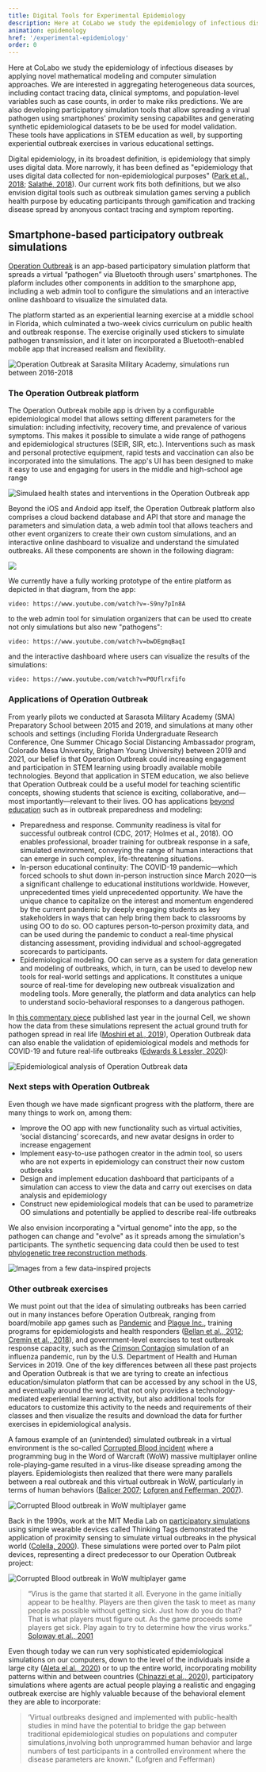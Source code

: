 ```yaml
---
title: Digital Tools for Experimental Epidemiology
description: Here at CoLabo we study the epidemiology of infectious diseases by applying novel mathematical modeling and computer simulation approaches. We are interested in aggregating heterogeneous data sources, including contact tracing data, clinical symptoms, and population-level variables such as case counts, in order to make riks predictions. We are also developing participatory simulation tools that allow spreading a virual pathogen using smartphones' proximity sensing capabilites and generating synthetic epidemiological datasets to be be used for model validation. These tools have applications in STEM education as well, by supporting experiential outbreak exercises in various educational settings.
animation: epidemology
href: '/experimental-epidemiology'
order: 0
---
```


Here at CoLabo we study the epidemiology of infectious diseases by applying novel mathematical modeling and computer simulation approaches. We are interested in aggregating heterogeneous data sources, including contact tracing data, clinical symptoms, and population-level variables such as case counts, in order to make riks predictions. We are also developing participatory simulation tools that allow spreading a virual pathogen using smartphones' proximity sensing capabilites and generating synthetic epidemiological datasets to be be used for model validation. These tools have applications in STEM education as well, by supporting experiential outbreak exercises in various educational settings.

<!--more-->

Digital epidemiology, in its broadest definition, is epidemiology that simply uses digital data. More narrowly, it has been defined as "epidemiology that uses digital data collected for non-epidemiological purposes" ([Park et al., 2018](https://www.ncbi.nlm.nih.gov/pmc/articles/PMC6230537/); [Salathé, 2018](https://www.ncbi.nlm.nih.gov/pmc/articles/PMC5754279/)). Our current work fits both definitions, but we also envision digital tools such as outbreak simulation games serving a publich health purpose by educating participants through gamification and tracking disease spread by anonyous contact tracing and symptom reporting.

## Smartphone-based participatory outbreak simulations

[Operation Outbreak](https://operationoutbreak.org/) is an app-based participatory simulation platform that spreads a virtual “pathogen” via Bluetooth through users' smartphones. The plaform includes other components in addition to the smarphone app, including a web admin tool to configure the simulations and an interactive online dashboard to visualize the simulated data.

The platform started as an experiential learning exercise at a middle school in Florida, which culminated a two-week civics curriculum on public health and outbreak response. The exercise originally used stickers to simulate pathogen transmission, and it later on incorporated a Bluetooth-enabled mobile app that increased realism and flexibility.

![Operation Outbreak at Sarasita Military Academy, simulations run between 2016-2018](./oo-sma-cover.jpeg)

### The Operation Outbreak platform

The Operation Outbreak mobile app is driven by a configurable epidemiological model that allows setting different parameters for the simulation: including infectivity, recovery time, and prevalence of various symptoms. This makes it possible to simulate a wide range of pathogens and epidemiological structures (SEIR, SIR, etc.). Interventions such as mask and personal protective equipment, rapid tests and vaccination can also be incorporated into the simulations. The app's UI has been designed to make it easy to use and engaging for users in the middle and high-school age range

![Simulaed health states and interventions in the Operation Outbreak app](./oo-app-diagram.jpeg)

Beyond the iOS and Andoid app itself, the Operation Outbreak platform also comprises a cloud backend database and API that store and manage the parameters and simulation data, a web admin tool that allows teachers and other event organizers to create their own custom simulations, and an interactive online dashboard to visualize and understand the simulated outbreaks. All these components are shown in the following diagram:

![](./oo-platform.jpeg)

We currently have a fully working prototype of the entire platform as depicted in that diagram, from the app:

`video: https://www.youtube.com/watch?v=-S9ny7pIn8A`

to the web admin tool for simulation organizers that can be used tto create not only simulations but also new "pathogens":

`video: https://www.youtube.com/watch?v=bwDEgmqBaqI`

and the interactive dashboard where users can visualize the results of the simulations:

`video: https://www.youtube.com/watch?v=P0Uflrxfifo`

### Applications of Operation Outbreak

From yearly pilots we conducted at Sarasota Military Academy (SMA) Preparatory School between 2015 and 2019, and simulations at many other schools and settings (including Florida Undergraduate Research Conference, One Summer Chicago Social Distancing Ambassador program, Colorado Mesa University, Brigham Young University) between 2019 and 2021, our belief is that Operation Outbreak could increasing engagement and participation in STEM learning using broadly available mobile technologies. Beyond that application in STEM education, we also believe that Operation Outbreak could be a useful model for teaching scientific concepts, showing students that science is exciting, collaborative, and––most importantly––relevant to their lives. OO has applications [beyond education](https://www.wired.com/story/opinion-disease-simulation/) such as in outbreak preparedness and modeling:

- Preparedness and response. Community readiness is vital for successful outbreak control (CDC, 2017; Holmes et al., 2018). OO enables professional, broader training for outbreak response in a safe, simulated environment, conveying the range of human interactions that can emerge in such complex, life-threatening situations.
- In-person educational continuity: The COVID-19 pandemic––which forced schools to shut down in-person instruction since March 2020––is a significant challenge to educational institutions worldwide. However, unprecedented times yield unprecedented opportunity. We have the unique chance to capitalize on the interest and momentum engendered by the current pandemic by deeply engaging students as key stakeholders in ways that can help bring them back to classrooms by using OO to do so. OO captures person-to-person proximity data, and can be used during the pandemic to conduct a real-time physical distancing assessment, providing individual and school-aggregated scorecards to participants.
- Epidemiological modeling. OO can serve as a system for data generation and modeling of outbreaks, which, in turn, can be used to develop new tools for real-world settings and applications. It constitutes a unique source of real-time for developing new outbreak visualization and modeling tools. More generally, the platform and data analytics can help to understand socio-behavioral responses to a dangerous pathogen.

In [this commentary piece](<https://www.cell.com/cell/fulltext/S0092-8674(20)31084-9>) published last year in the journal Cell, we shown how the data from these simulations represent the actual ground truth for pathogen spread in real life ([Moshiri et al., 2019](https://academic.oup.com/bioinformatics/article/35/11/1852/5161084)), Operation Outbreak data can also enable the validation of epidemiological models and methods for COVID-19 and future real-life outbreaks ([Edwards & Lessler, 2020](https://academic.oup.com/aje/article/190/1/17/5874603)):

![Epidemiological analysis of Operation Outbreak data](./epi-analysis.jpeg)

### Next steps with Operation Outbreak

Even though we have made signficant progress with the platform, there are many things to work on, among them:

- Improve the OO app with new functionality such as virtual activities, ‘social distancing’ scorecards, and new avatar designs in order to increase engagement
- Implement easy-to-use pathogen creator in the admin tool, so users who are not experts in epidemiology can construct their now custom outbreaks
- Design and implement education dashboard that participants of a simulation can access to view the data and carry out exercises on data analysis and epidemiology
- Construct new epidemiological models that can be used to parametrize OO simulations and potentially be applied to describe real-life outbreaks

We also envision incorporating a "virtual genome" into the app, so the pathogen can change and "evolve" as it spreads among the simulation's participants. The synthetic sequencing data could then be used to test [phylogenetic tree reconstruction methods](https://beast.community/).

![Images from a few data-inspired projects](./oo-virtual-evo.jpeg)

### Other outbreak exercises

We must point out that the idea of simulating outbreaks has been carried out in many instances before Operation Outbreak, ranging from board/mobile app games such as [Pandemic](<https://en.wikipedia.org/wiki/Pandemic_(board_game)>) and [Plague Inc.](https://en.wikipedia.org/wiki/Plague_Inc.), training programs for epidemiologists and health responders ([Bellan et al., 2012](https://journals.plos.org/plosbiology/article?id=10.1371/journal.pbio.1001295); [Cremin et al., 2018](https://www.sciencedirect.com/science/article/pii/S1755436517300920)), and government-level exercises to test outbreak response capacity, such as the [Crimson Contagion](https://en.wikipedia.org/wiki/Crimson_Contagion) simulation of an influenza pandemic, run by the U.S. Department of Health and Human Services in 2019. One of the key differences between all these past projects and Operation Outbreak is that we are tyring to create an infectious education/simulaton platform that can be accessed by any school in the US, and eventually around the world, that not only provides a technology-mediated experiential learning activity, but also additional tools for educators to customize this activity to the needs and requirements of their classes and then visualize the results and download the data for further exercises in epidemiological analysis.

A famous example of an (unintended) simulated outbreak in a virtual environment is the so-called [Corrupted Blood incident](https://en.wikipedia.org/wiki/Corrupted_Blood_incident) where a programming bug in the Word of Warcraft (WoW) massive multiplayer online role-playing-game resulted in a virus-like disease spreading among the players. Epidemiologists then realized that there were many parallels between a real outbreak and this virtual outbreak in WoW, particularly in terms of human behaviors ([Balicer 2007](https://journals.lww.com/epidem/fulltext/2007/03000/modeling_infectious_diseases_dissemination_through.15.aspx); [Lofgren and Fefferman, 2007](<https://www.thelancet.com/journals/laninf/article/PIIS1473-3099(07)70212-8/fulltext>)).

![Corrupted Blood outbreak in WoW multiplayer game](./corrupted-blood.jpeg)

Back in the 1990s, work at the MIT Media Lab on [participatory simulations](http://alumni.media.mit.edu/~vanessa/part-sims/) using simple wearable devices called Thinking Tags demonstrated the application of proximity sensing to simulate virtual outbreaks in the physical world ([Colella, 2000](https://www.tandfonline.com/doi/abs/10.1207/S15327809JLS0904_4)). These simulations were ported over to Palm pilot devices, representing a direct predecessor to our Operation Outbreak project:

![Corrupted Blood outbreak in WoW multiplayer game](./virus-palm.jpeg)

> “Virus is the game that started it all. Everyone in the game initially appear to be healthy. Players are then given the task to meet as many people as possible without getting sick. Just how do you do that? That is what players must figure out. As the game proceeds some players get sick. Play again to try to determine how the virus works.” [Soloway et al., 2001](https://www.researchgate.net/publication/220426399_Handheld_Devices_are_Ready-At-Hand)

Even though today we can run very sophisticated epidemiological simulations on our computers, down to the level of the individuals inside a large city ([Aleta el al., 2020](https://www.nature.com/articles/s41562-020-0931-9)) or to up the entire world, incorporating mobility patterns within and between countries ([Chinazzi et al., 2020](https://science.sciencemag.org/content/368/6489/395)), participatory simulations where agents are actual people playing a realistic and engaging outbreak exercise are highly valuable because of the behavioral element they are able to incorporate:

> ‘Virtual outbreaks designed and implemented with public-health studies in mind have the potential to bridge the gap between traditional epidemiological studies on populations and computer simulations,involving both unprogrammed human behavior and large numbers of test participants in a controlled environment where the disease parameters are known.” (Lofgren and Fefferman)

